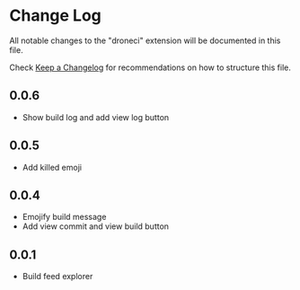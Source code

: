 # Change Log

All notable changes to the "droneci" extension will be documented in this file.

Check [Keep a Changelog](http://keepachangelog.com/) for recommendations on how to structure this file.

## 0.0.6

- Show build log and add view log button

## 0.0.5

- Add killed emoji

## 0.0.4

- Emojify build message
- Add view commit and view build button

## 0.0.1

- Build feed explorer